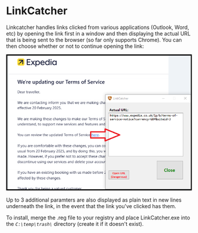 # LinkCatcher 

Linkcatcher handles links clicked from various applications (Outlook, Word, etc) by opening the link first in a window and then displaying the actual URL that is being sent to the browser (so far only supports Chrome).
You can then choose whether or not to continue opening the link:

![Some web 2.0 shit](/assets/images/screenshot.png  "love a good windows form")

Up to 3 additional paramters are also displayed as plain text in new lines underneath the link, in the event that the link you've clicked has them.

To install, merge the .reg file to your registry and place LinkCatcher.exe into the *`C:\temp\trash\`* directory (create it if it doesn't exist).
